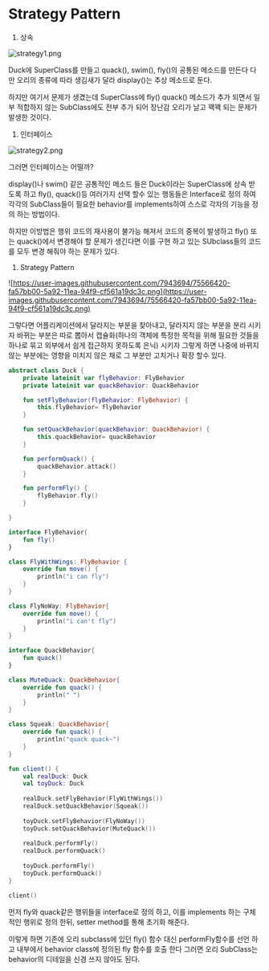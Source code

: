 # Strategy Pattern

1. 상속

![strategy1.png](https://user-images.githubusercontent.com/7943694/75551365-675d5780-5a77-11ea-8278-2f0c8dbdd635.png)

Duck에 SuperClass를 만들고 quack(), swim(), fly()의 공통된 메소드를 만든다 다만 오리의 종류에 따라 생김새가 달라 display()는 추상 메소드로 둔다.

하지만 여기서 문제가 생겼는데 SuperClass에 fly() quack() 메소드가 추가 되면서 일부 적합하지 않는 SubClass에도 전부 추가 되어 장난감 오리가 날고 꽥꽥 되는 문제가 발생한 것이다.

1. 인터페이스 

![strategy2.png](http://www.blogjava.net/images/blogjava_net/jedikings/test1.JPG)

그러면 인터페이스는 어떨까?

display()나 swim() 같은 공통적인 메소드 들은 Duck이라는 SuperClass에 상속 받도록 하고 fly(), quack()등 여러가지 선택 할수 있는 행동들은 Interface로 정의 하여 각각의 SubClass들이 필요한 behavior를 implements하여 스스로 각자의 기능을 정의 하는 방법이다.

하지만 이방법은 행위 코드의 재사용이 불가능 해져서 코드의 중복이 발생하고 fly() 또는 quack()에서 변경해야 할 문제가 생긴다면 이를 구현 하고 있는 SUbclass들의 코드를 모두 변경 해줘야 하는 문제가 있다.

1. Strategy Pattern

![https://user-images.githubusercontent.com/7943694/75566420-fa57bb00-5a92-11ea-94f9-cf561a19dc3c.png](https://user-images.githubusercontent.com/7943694/75566420-fa57bb00-5a92-11ea-94f9-cf561a19dc3c.png)

그렇다면 어플리케이션에서 달라지는 부분을 찾아내고, 달라지지 않는 부분을 분리 시키자 바뀌는 부분은 따로 뽑아서 캡슐화(하나의 객체에 특정한 목적을 위해 필요한 것들을 하나로 묶고 외부에서 쉽게 접근하지 못하도록 은닉) 시키자 그렇게 하면 나중에 바뀌지 않는 부분에는 영향을 미치지 않은 채로 그 부분만 고치거나 확장 할수 있다.

```kotlin
abstract class Duck {
    private lateinit var flyBehavior: FlyBehavior
    private lateinit var quackBehavior: QuackBehavior

    fun setFlyBehavior(flyBehavior: FlyBehavior) {
        this.flyBehavior= flyBehavior
    }

    fun setQuackBehavior(quackBehavior: QuackBehavior) {
        this.quackBehavior= quackBehavior
    }

    fun performQuack() {
        quackBehavior.attack()
    }

    fun performFly() {
        flyBehavior.fly()
    }

}

interface FlyBehavior{
    fun fly()
}

class FlyWithWings: FlyBehavior {
    override fun move() {
        println("i can fly")
    }
}

class FlyNoWay: FlyBehavior{
    override fun move() {
        println("i can't fly")
    }
}

interface QuackBehavior{
    fun quack()
}

class MuteQuack: QuackBehavior{
    override fun quack() {
        println(" ")
    }
}

class Squeak: QuackBehavior{
    override fun quack() {
        println("quack quack~")
    }
}

fun client() {
    val realDuck: Duck
    val toyDuck: Duck
    
    realDuck.setFlyBehavior(FlyWithWings())
    realDuck.setQuackBehavior(Squeak())
    
    toyDuck.setFlyBehavior(FlyNoWay())
    toyDuck.setQuackBehavior(MuteQuack())
    
    realDuck.performFly()
    realDuck.performQuack()
    
    toyDuck.performFly()
    toyDuck.performQuack()
}

client()
```

먼저 fly와 quack같은 행위들을 interface로 정의 하고, 이를 implements 하는 구체적인 행위로 정의 한뒤, setter method를 통해 초기화 해준다.

이렇게 하면 기존에 오리 subclass에 있던 fly() 함수 대신 performFly함수를 선언 하고 내부에서 behavior class에 정의된 fly 함수를 호출 한다 그러면 오리 SubClass는 behavior의 디테일을 신경 쓰지 않아도 된다.